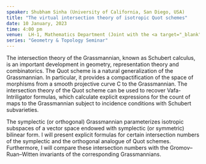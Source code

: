 ```yaml
---
speaker: Shubham Sinha (University of California, San Diego, USA)
title: "The virtual intersection theory of isotropic Quot schemes"
date: 10 January, 2023
time: 4:00 pm
venue:  LH-1, Mathematics Department (Joint with the <a target="_blank" href="http://www.math.iisc.ac.in/~khare/algcomb20-23.html">Algebra-Combinatorics Seminar</a>)
series: "Geometry & Topology Seminar"
---
```


 The intersection theory of the Grassmannian, known as Schubert calculus, is an important development in geometry,
 representation theory and combinatorics. The Quot scheme is a natural generalization of the Grassmannian. In
 particular, it provides a compactification of the space of morphisms from a smooth projective curve C to the
 Grassmannian. The intersection theory of the Quot scheme can be used to recover Vafa-Intriligator formulas, which
 calculate explicit expressions for the count of maps to the Grassmannian subject to incidence conditions with
 Schubert subvarieties.

The symplectic (or orthogonal) Grassmannian parameterizes isotropic subspaces of a vector space endowed with
symplectic (or symmetric) bilinear form. I will present explicit formulas for certain intersection numbers of the
symplectic and the orthogonal analogue of Quot schemes. Furthermore, I will compare these intersection numbers
with the Gromov–Ruan–Witten invariants of the corresponding Grassmannians.
